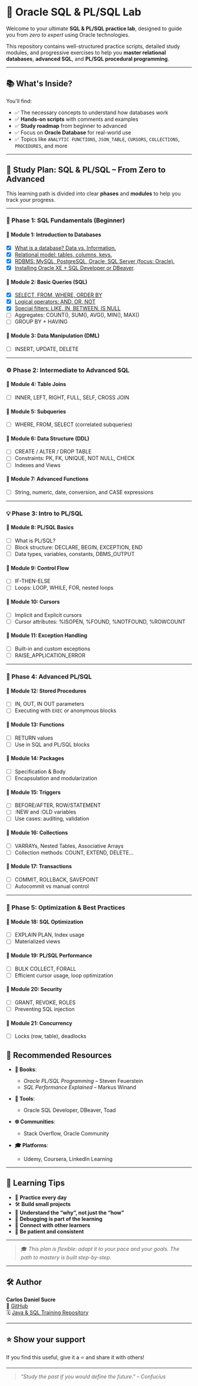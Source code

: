 # 🚀 Oracle SQL & PL/SQL Lab

Welcome to your ultimate **SQL & PL/SQL practice lab**, designed to guide you from *zero to expert* using Oracle technologies.

This repository contains well-structured practice scripts, detailed study modules, and progressive exercises to help you **master relational databases**, **advanced SQL**, and **PL/SQL procedural programming**.

---

## 📚 What's Inside?

You'll find:

- ✅ The necessary concepts to understand how databases work
- ✅ **Hands-on scripts** with comments and examples
- ✅ **Study roadmap** from beginner to advanced
- ✅ Focus on **Oracle Database** for real-world use
- ✅ Topics like `ANALYTIC FUNCTIONS`, `JSON_TABLE`, `CURSORS`, `COLLECTIONS`, `PROCEDURES`, and more

---

## 🧭 Study Plan: SQL & PL/SQL – From Zero to Advanced

This learning path is divided into clear **phases** and **modules** to help you track your progress.

---

### 🔰 Phase 1: SQL Fundamentals (Beginner)

#### 📌 Module 1: Introduction to Databases
- [x] [What is a database? Data vs. Information.](concepts/module01/database.md)
- [x] [Relational model: tables, columns, keys.](concepts/module01/relational-model.md)
- [x] [RDBMS: MySQL, PostgreSQL, Oracle, SQL Server (focus: Oracle).](concepts/module01/RDBMS.md)
- [x] [Installing Oracle XE + SQL Developer or DBeaver](concepts/module01/installing.md).

#### 📌 Module 2: Basic Queries (SQL)
- [x] [SELECT, FROM, WHERE, ORDER BY](concepts/module02/basic.md)
- [x] [Logical operators: AND, OR, NOT](concepts/module02/logical-operators.md)
- [x] [Special filters: LIKE, IN, BETWEEN, IS NULL](concepts/module02/special-filters.md)
- [ ] Aggregates: COUNT(), SUM(), AVG(), MIN(), MAX()
- [ ] GROUP BY + HAVING

#### 📌 Module 3: Data Manipulation (DML)
- [ ] INSERT, UPDATE, DELETE

---

### ⚙️ Phase 2: Intermediate to Advanced SQL

#### 📌 Module 4: Table Joins
- [ ] INNER, LEFT, RIGHT, FULL, SELF, CROSS JOIN

#### 📌 Module 5: Subqueries
- [ ] WHERE, FROM, SELECT (correlated subqueries)

#### 📌 Module 6: Data Structure (DDL)
- [ ] CREATE / ALTER / DROP TABLE
- [ ] Constraints: PK, FK, UNIQUE, NOT NULL, CHECK
- [ ] Indexes and Views

#### 📌 Module 7: Advanced Functions
- [ ] String, numeric, date, conversion, and CASE expressions

---

### 💡 Phase 3: Intro to PL/SQL

#### 📌 Module 8: PL/SQL Basics
- [ ] What is PL/SQL?
- [ ] Block structure: DECLARE, BEGIN, EXCEPTION, END
- [ ] Data types, variables, constants, DBMS_OUTPUT

#### 📌 Module 9: Control Flow
- [ ] IF-THEN-ELSE
- [ ] Loops: LOOP, WHILE, FOR, nested loops

#### 📌 Module 10: Cursors
- [ ] Implicit and Explicit cursors
- [ ] Cursor attributes: %ISOPEN, %FOUND, %NOTFOUND, %ROWCOUNT

#### 📌 Module 11: Exception Handling
- [ ] Built-in and custom exceptions
- [ ] RAISE_APPLICATION_ERROR

---

### 🧠 Phase 4: Advanced PL/SQL

#### 📌 Module 12: Stored Procedures
- [ ] IN, OUT, IN OUT parameters
- [ ] Executing with `EXEC` or anonymous blocks

#### 📌 Module 13: Functions
- [ ] RETURN values
- [ ] Use in SQL and PL/SQL blocks

#### 📌 Module 14: Packages
- [ ] Specification & Body
- [ ] Encapsulation and modularization

#### 📌 Module 15: Triggers
- [ ] BEFORE/AFTER, ROW/STATEMENT
- [ ] :NEW and :OLD variables
- [ ] Use cases: auditing, validation

#### 📌 Module 16: Collections
- [ ] VARRAYs, Nested Tables, Associative Arrays
- [ ] Collection methods: COUNT, EXTEND, DELETE...

#### 📌 Module 17: Transactions
- [ ] COMMIT, ROLLBACK, SAVEPOINT
- [ ] Autocommit vs manual control

---

### 🧪 Phase 5: Optimization & Best Practices

#### 📌 Module 18: SQL Optimization
- [ ] EXPLAIN PLAN, Index usage
- [ ] Materialized views

#### 📌 Module 19: PL/SQL Performance
- [ ] BULK COLLECT, FORALL
- [ ] Efficient cursor usage, loop optimization

#### 📌 Module 20: Security
- [ ] GRANT, REVOKE, ROLES
- [ ] Preventing SQL injection

#### 📌 Module 21: Concurrency
- [ ] Locks (row, table), deadlocks


## 📘 Recommended Resources

- **📖 Books**:  
  - *Oracle PL/SQL Programming* – Steven Feuerstein  
  - *SQL Performance Explained* – Markus Winand

- **🧰 Tools**:  
  - Oracle SQL Developer, DBeaver, Toad

- **🌐 Communities**:  
  - Stack Overflow, Oracle Community

- **🎓 Platforms**:  
  - Udemy, Coursera, LinkedIn Learning

---

## 🧠 Learning Tips

- 💪 **Practice every day**
- 🛠️ **Build small projects**
- 🧩 **Understand the “why”, not just the “how”**
- 🧵 **Debugging is part of the learning**
- 🤝 **Connect with other learners**
- 🐢 **Be patient and consistent**

---

> 🎓 *This plan is flexible: adapt it to your pace and your goals. The path to mastery is built step-by-step.*

---

## 🛠 Author

**Carlos Daniel Sucre**  
🔗 [GitHub](https://github.com/CarlosDanielSucre)  
🗓️ [Java & SQL Training Repository](https://github.com/CarlosDanielSucre/java-course)

---

## ⭐ Show your support

If you find this useful, give it a ⭐ and share it with others!

---

> *"Study the past if you would define the future." – Confucius*
